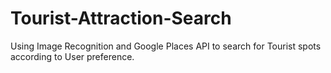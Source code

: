 # Tourist-Attraction-Search
Using Image Recognition and Google Places API to search for Tourist spots according to User preference.
